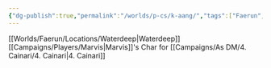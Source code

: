 ```yaml
---
{"dg-publish":true,"permalink":"/worlds/p-cs/k-aang/","tags":["Faerun","Balky"]}
---
```


[[Worlds/Faerun/Locations/Waterdeep\|Waterdeep]] 
[[Campaigns/Players/Marvis\|Marvis]]'s Char for [[Campaigns/As DM/4. Cainari/4. Cainari\|4. Cainari]]
